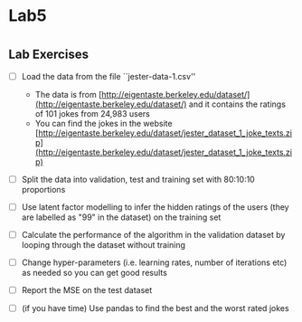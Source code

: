 # Lab5

#

## Lab Exercises 

- [ ] Load the data from the file ``jester-data-1.csv''
	* The data is from [http://eigentaste.berkeley.edu/dataset/](http://eigentaste.berkeley.edu/dataset/) and it contains the ratings of 101 jokes from 24,983 users
	* You can find the jokes in the website [http://eigentaste.berkeley.edu/dataset/jester_dataset_1_joke_texts.zip](http://eigentaste.berkeley.edu/dataset/jester_dataset_1_joke_texts.zip)

- [ ] Split the data into validation, test and training set with 80:10:10 proportions
- [ ] Use latent factor modelling to infer the hidden ratings of the users (they are labelled as "99" in the dataset) on the training set
- [ ] Calculate the performance of the algorithm in the validation dataset by looping through the dataset without training
- [ ] Change hyper-parameters (i.e. learning rates, number of iterations etc) as needed so you can get good results
- [ ] Report the MSE on the test dataset

- [ ] (if you have time) Use pandas to find the best and the worst rated jokes


